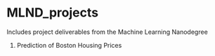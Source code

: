 # MLND_projects
Includes project deliverables from the Machine Learning Nanodegree
1. Prediction of Boston Housing Prices
